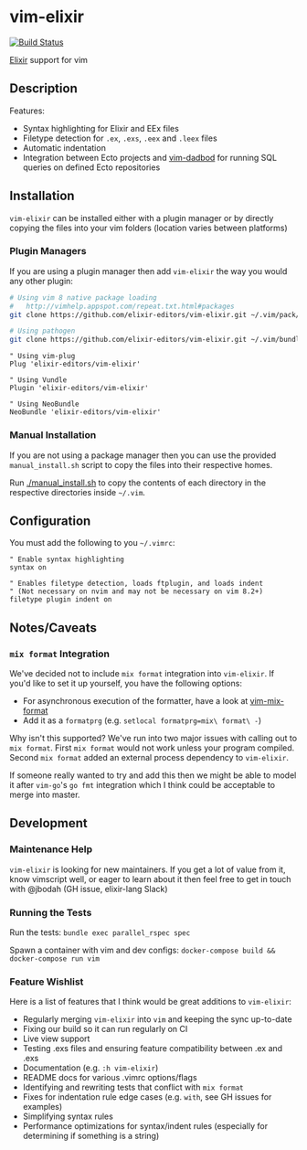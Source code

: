 # vim-elixir

[![Build Status](https://travis-ci.org/elixir-editors/vim-elixir.svg?branch=master)](https://travis-ci.org/elixir-editors/vim-elixir)

[Elixir](http://elixir-lang.org) support for vim

## Description

Features:

* Syntax highlighting for Elixir and EEx files
* Filetype detection for `.ex`, `.exs`, `.eex` and `.leex` files
* Automatic indentation
* Integration between Ecto projects and [vim-dadbod][] for running SQL queries
  on defined Ecto repositories

## Installation

`vim-elixir` can be installed either with a plugin manager or by directly copying the files into your vim folders (location varies between platforms)

### Plugin Managers

If you are using a plugin manager then add `vim-elixir` the way you would any other plugin:

```bash
# Using vim 8 native package loading
#   http://vimhelp.appspot.com/repeat.txt.html#packages
git clone https://github.com/elixir-editors/vim-elixir.git ~/.vim/pack/my-packages/start/vim-elixir

# Using pathogen
git clone https://github.com/elixir-editors/vim-elixir.git ~/.vim/bundle/vim-elixir
```

```viml
" Using vim-plug
Plug 'elixir-editors/vim-elixir'

" Using Vundle
Plugin 'elixir-editors/vim-elixir'

" Using NeoBundle
NeoBundle 'elixir-editors/vim-elixir'
```

### Manual Installation

If you are not using a package manager then you can use the provided `manual_install.sh` script to copy the files into their respective homes.

Run [./manual_install.sh](manual_install.sh) to copy the contents of each directory in the respective directories inside `~/.vim`.

## Configuration

You must add the following to you `~/.vimrc`:

```
" Enable syntax highlighting
syntax on

" Enables filetype detection, loads ftplugin, and loads indent
" (Not necessary on nvim and may not be necessary on vim 8.2+)
filetype plugin indent on
```

## Notes/Caveats

### `mix format` Integration

We've decided not to include `mix format` integration into `vim-elixir`.
If you'd like to set it up yourself, you have the following options:

* For asynchronous execution of the formatter, have a look at [vim-mix-format](https://github.com/mhinz/vim-mix-format)
* Add it as a `formatprg` (e.g. `setlocal formatprg=mix\ format\ -`)

Why isn't this supported? We've run into two major issues with calling out to `mix format`.
First `mix format` would not work unless your program compiled.
Second `mix format` added an external process dependency to `vim-elixir`.

If someone really wanted to try and add this then we might be able to model it after `vim-go`'s `go fmt` integration
which I think could be acceptable to merge into master.

## Development

### Maintenance Help

`vim-elixir` is looking for new maintainers.
If you get a lot of value from it, know vimscript well, or eager to learn about it then feel free to get in touch with @jbodah (GH issue, elixir-lang Slack)

### Running the Tests

Run the tests: `bundle exec parallel_rspec spec`

Spawn a container with vim and dev configs: `docker-compose build && docker-compose run vim`

### Feature Wishlist

Here is a list of features that I think would be great additions to `vim-elixir`:

* Regularly merging `vim-elixir` into `vim` and keeping the sync up-to-date
* Fixing our build so it can run regularly on CI
* Live view support
* Testing .exs files and ensuring feature compatibility between .ex and .exs
* Documentation (e.g. `:h vim-elixir`)
* README docs for various .vimrc options/flags
* Identifying and rewriting tests that conflict with `mix format`
* Fixes for indentation rule edge cases (e.g. `with`, see GH issues for examples)
* Simplifying syntax rules
* Performance optimizations for syntax/indent rules (especially for determining if something is a string)

[vim-dadbod]: https://github.com/tpope/vim-dadbod
